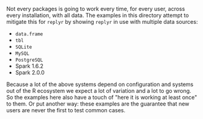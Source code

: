 <!-- Generated from .Rmd. Please edit that file -->
Not every packages is going to work every time, for every user, across every installation, with all data. The examples in this directory attempt to mitigate this for `replyr` by showing `replyr` in use with multiple data sources:

-   `data.frame`
-   `tbl`
-   `SQLite`
-   `MySQL`
-   `PostgreSQL`
-   Spark 1.6.2
-   Spark 2.0.0

Because a lot of the above systems depend on configuration and systems out of the R ecosystem we expect a lot of variation and a lot to go wrong. So the examples here also have a touch of "here it is working at least once" to them. Or put another way: these examples are the guarantee that new users are never the first to test common cases.
